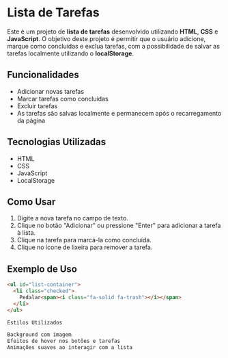 # Lista de Tarefas

Este é um projeto de **lista de tarefas** desenvolvido utilizando **HTML**, **CSS** e **JavaScript**. O objetivo deste projeto é permitir que o usuário adicione, marque como concluídas e exclua tarefas, com a possibilidade de salvar as tarefas localmente utilizando o **localStorage**.

## Funcionalidades

- Adicionar novas tarefas
- Marcar tarefas como concluídas
- Excluir tarefas
- As tarefas são salvas localmente e permanecem após o recarregamento da página

## Tecnologias Utilizadas

- HTML
- CSS
- JavaScript
- LocalStorage

## Como Usar

1. Digite a nova tarefa no campo de texto.
2. Clique no botão "Adicionar" ou pressione "Enter" para adicionar a tarefa à lista.
3. Clique na tarefa para marcá-la como concluída.
4. Clique no ícone de lixeira para remover a tarefa.

## Exemplo de Uso

```html
<ul id="list-container">
  <li class="checked">
    Pedalar<span><i class="fa-solid fa-trash"></i></span>
  </li>
</ul>

Estilos Utilizados

Background com imagem
Efeitos de hover nos botões e tarefas
Animações suaves ao interagir com a lista